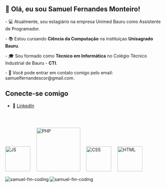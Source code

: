 
  <h2>👋 Olá, eu sou Samuel Fernandes Monteiro!</h2>
  
  
  <p>- 💻 Atualmente, sou estagiário na empresa Unimed Bauru como Assistente de Programador.</p>
  <p>- 📚 Estou cursando <strong>Ciência da Computação</strong> na instituiçao <strong>Unisagrado Bauru</strong>.</p>
  <p>- 🎓 Sou formado como <strong>Técnico em Informática</strong> no Colégio Técnico Industrial de Bauru - <strong>CTI</strong>.</p>
  <p>- 📲 Você pode entrar em contato comigo pelo email: samuelfernandescor@gmail.com.</p>
  
  ## Conecte-se comigo
  - 💼 [LinkedIn](https://www.linkedin.com/in/samuel-fernandes-51792b261)
  
  <br><br>

<div>
  <img src="https://api.iconify.design/logos:javascript.svg" alt="JS" width="80px">
  &nbsp;&nbsp;&nbsp;
  <img src="https://api.iconify.design/logos:php.svg" alt="PHP" width="140px">
  &nbsp;&nbsp;&nbsp;
  <img src="https://api.iconify.design/logos:css-3.svg" alt="CSS" width="80px;">
  &nbsp;&nbsp;&nbsp;
  <img src="https://api.iconify.design/logos:html-5.svg" alt="HTML" width="80px;">
</div>
  
  <div>
    <p>
      <img align="left" src="https://github-readme-stats.vercel.app/api?username=samuel-fm-coding&show_icons=true&locale=pt-br&theme=dark" alt="samuel-fm-coding" />
    </p>
    <p>
       <img align="left" src="https://github-readme-stats.vercel.app/api/top-langs?username=samuel-fm-coding&show_icons=true&locale=pt-br&layout=compact&theme=tokyonight" alt="samuel-fm-coding" />
    </p><br />
  </div>

